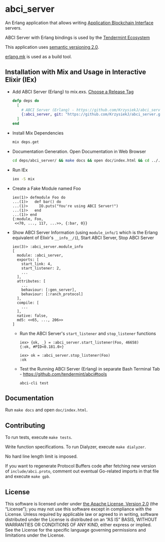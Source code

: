 # abci_server

An Erlang application that allows writing [Application Blockchain Interface](https://github.com/tendermint/abci) servers.

ABCI Server with Erlang bindings is used by the [Tendermint Ecosystem](http://tendermint.readthedocs.io/projects/tools/en/master/ecosystem.html#abci-servers)

This application uses [semantic versioning 2.0](http://semver.org/).

[erlang.mk](https://erlang.mk/) is used as a build tool.

## Installation with Mix and Usage in Interactive Elixir (IEx)

* Add ABCI Server (Erlang) to mix.exs. [Choose a Release Tag](https://github.com/KrzysiekJ/abci_server/tags)
  ```elixir
  defp deps do
    [
      # ABCI Server (Erlang) - https://github.com/KrzysiekJ/abci_server
      {:abci_server, git: "https://github.com/KrzysiekJ/abci_server.git", tag: "v0.4.0"}
    ]
  end
  ```

* Install Mix Dependencies
  ```bash
  mix deps.get
  ```

* Documentation Generation. Open Documentation in Web Browser
  ```bash
  cd deps/abci_server/ && make docs && open doc/index.html && cd ../../
  ```

* Run IEx
  ```bash
  iex -S mix
  ```

* Create a Fake Module named Foo
  ```
  iex(1)> defmodule Foo do
  ...(1)>   def bar() do
  ...(1)>     IO.puts("You're using ABCI Server!")
  ...(1)>   end
  ...(1)> end
  {:module, Foo,
   <<70, ..., 117, ...>>, {:bar, 0}}
  ```

* Show ABCI Server Information (using `module_info/1` which is the Erlang equivalent of Elixir's `__info__/1`), Start ABCI Server, Stop ABCI Server
  ```
  iex(3)> :abci_server.module_info
  [
    module: :abci_server,
    exports: [
      start_link: 4,
      start_listener: 2,
      ...
    ],
    attributes: [
      ...
      behaviour: [:gen_server],
      behaviour: [:ranch_protocol]
    ],
    compile: [
      ...
    ],
    native: false,
    md5: <<65, ..., 206>>
  ]
  ```

  * Run the ABCI Server's `start_listener` and `stop_listener` functions
    ```
    iex> {ok, _} = :abci_server.start_listener(Foo, 46658)
    {:ok, #PID<0.181.0>}

    iex> ok = :abci_server.stop_listener(Foo)             
    :ok
    ```

  * Test the Running ABCI Server (Erlang) in separate Bash Terminal Tab - https://github.com/tendermint/abci#tools
    ```
    abci-cli test
    ```

## Documentation

Run `make docs` and open `doc/index.html`.

## Contributing

To run tests, execute `make tests`.

Write function specifications. To run Dialyzer, execute `make dialyzer`.

No hard line length limit is imposed.

If you want to regenerate Protocol Buffers code after fetching new version of `include/abci.proto`, comment out eventual Go-related imports in that file and execute `make gpb`.

## License

This software is licensed under under [the Apache License, Version 2.0](http://www.apache.org/licenses/LICENSE-2.0) (the “License”); you may not use this software except in compliance with the License. Unless required by applicable law or agreed to in writing, software distributed under the License is distributed on an “AS IS” BASIS, WITHOUT WARRANTIES OR CONDITIONS OF ANY KIND, either express or implied.  See the License for the specific language governing permissions and limitations under the License.
